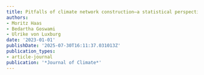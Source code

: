 ```yaml
---
title: Pitfalls of climate network construction—a statistical perspective
authors:
- Moritz Haas
- Bedartha Goswami
- Ulrike von Luxburg
date: '2023-01-01'
publishDate: '2025-07-30T16:11:37.031013Z'
publication_types:
- article-journal
publication: '*Journal of Climate*'
---
```

